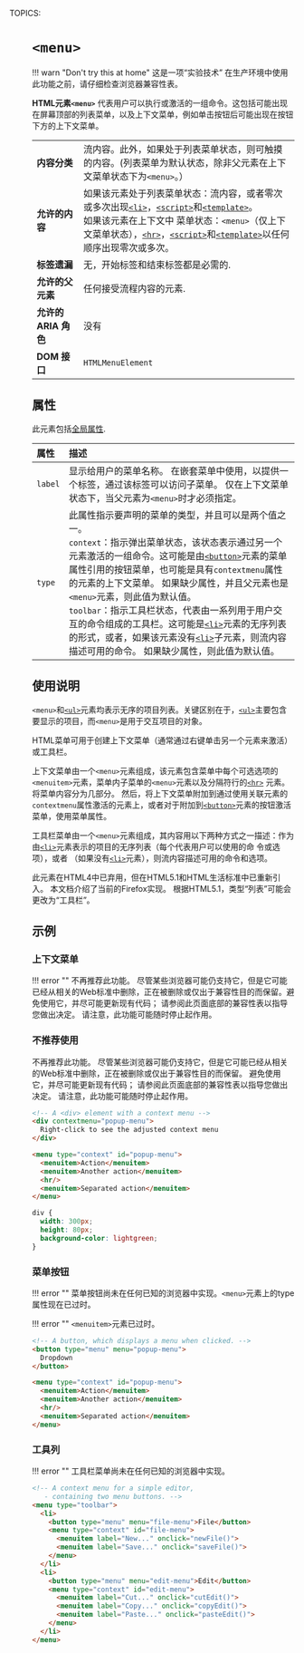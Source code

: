 TOPICS: <menu>

# `<menu>`

!!! warn "Don't try this at home"
    这是一项“实验技术”
    在生产环境中使用此功能之前，请仔细检查浏览器兼容性表。

**HTML元素`<menu>`** 代表用户可以执行或激活的一组命令。这包括可能出现在屏幕顶部的列表菜单，以及上下文菜单，例如单击按钮后可能出现在按钮下方的上下文菜单。

|  |  |
| :-- | :-- |
| **内容分类** | 流内容。此外，如果处于列表菜单状态，则可触摸的内容。(列表菜单为默认状态，除非父元素在上下文菜单状态下为`<menu>`。） |
| **允许的内容** | 如果该元素处于列表菜单状态：流内容，或者零次或多次出现[`<li>`](/zh-hans/webfrontend/<li>)，[`<script>`](/zh-hans/webfrontend/<script>)和[`<template>`](/zh-hans/webfrontend/<template>)。<br>如果该元素在上下文中 菜单状态：`<menu>`（仅上下文菜单状态），[`<hr>`](/zh-hans/webfrontend/<hr>)，[`<script>`](/zh-hans/webfrontend/<script>)和[`<template>`](/zh-hans/webfrontend/<template>)以任何顺序出现零次或多次。 |
| **标签遗漏**| 无，开始标签和结束标签都是必需的. |
| **允许的父元素** | 任何接受流程内容的元素. |
| **允许的 ARIA 角色** | 没有 |
| **DOM 接口** | `HTMLMenuElement` |

## 属性

此元素包括[全局属性](https://wiki.developer.mozilla.org/en-US/docs/HTML/Global_attributes).

| 属性 | 描述 |
| :-- | :-- |
| `label` | 显示给用户的菜单名称。 在嵌套菜单中使用，以提供一个标签，通过该标签可以访问子菜单。 仅在上下文菜单状态下，当父元素为`<menu>`时才必须指定。|
| `type` | 此属性指示要声明的菜单的类型，并且可以是两个值之一。<br> `context`：指示弹出菜单状态，该状态表示通过另一个元素激活的一组命令。这可能是由[`<button>`](/zh-hans/webfrontend/<button>)元素的菜单属性引用的按钮菜单，也可能是具有`contextmenu`属性的元素的上下文菜单。 如果缺少属性，并且父元素也是`<menu>`元素，则此值为默认值。<br>`toolbar`：指示工具栏状态，代表由一系列用于用户交互的命令组成的工具栏。这可能是[`<li>`](/zh-hans/webfrontend/<li>)元素的无序列表的形式，或者，如果该元素没有[`<li>`](/zh-hans/webfrontend/<li>)子元素，则流内容描述可用的命令。 如果缺少属性，则此值为默认值。|

## 使用说明

`<menu>`和[`<ul>`](/zh-hans/webfrontend/<ul>)元素均表示无序的项目列表。关键区别在于，[`<ul>`](/zh-hans/webfrontend/<ul>)主要包含要显示的项目，而`<menu>`是用于交互项目的对象。

HTML菜单可用于创建上下文菜单（通常通过右键单击另一个元素来激活）或工具栏。

上下文菜单由一个`<menu>`元素组成，该元素包含菜单中每个可选选项的`<menuitem>`元素，菜单内子菜单的`<menu>`元素以及分隔符行的[`<hr>`](/zh-hans/webfrontend/<hr>)
元素。 将菜单内容分为几部分。 然后，将上下文菜单附加到通过使用关联元素的`contextmenu`属性激活的元素上，或者对于附加到[`<button>`](/zh-hans/webfrontend/<button>)元素的按钮激活菜单，使用菜单属性。

工具栏菜单由一个`<menu>`元素组成，其内容用以下两种方式之一描述：作为由[`<li>`](/zh-hans/webfrontend/<li>)元素表示的项目的无序列表（每个代表用户可以使用的命
令或选项），或者 （如果没有[`<li>`](/zh-hans/webfrontend/<li>)元素），则流内容描述可用的命令和选项。

此元素在HTML4中已弃用，但在HTML5.1和HTML生活标准中已重新引入。 本文档介绍了当前的Firefox实现。 根据HTML5.1，类型“列表”可能会更改为“工具栏”。

## 示例

### 上下文菜单

!!! error ""
    不再推荐此功能。 尽管某些浏览器可能仍支持它，但是它可能已经从相关的Web标准中删除，正在被删除或仅出于兼容性目的而保留。避免使用它，并尽可能更新现有代码；
    请参阅此页面底部的兼容性表以指导您做出决定。 请注意，此功能可能随时停止起作用。

### 不推荐使用

不再推荐此功能。 尽管某些浏览器可能仍支持它，但是它可能已经从相关的Web标准中删除，正在被删除或仅出于兼容性目的而保留。 避免使用它，并尽可能更新现有代码； 请参阅此页面底部的兼容性表以指导您做出决定。
请注意，此功能可能随时停止起作用。

```html
<!-- A <div> element with a context menu -->
<div contextmenu="popup-menu">
  Right-click to see the adjusted context menu
</div>

<menu type="context" id="popup-menu">
  <menuitem>Action</menuitem>
  <menuitem>Another action</menuitem>
  <hr/>
  <menuitem>Separated action</menuitem>
</menu>
```

```css
div {
  width: 300px;
  height: 80px;
  background-color: lightgreen;
}
```

### 菜单按钮

!!! error ""
    菜单按钮尚未在任何已知的浏览器中实现。`<menu>`元素上的type属性现在已过时。

!!! error ""
    `<menuitem>`元素已过时。

```html
<!-- A button, which displays a menu when clicked. -->
<button type="menu" menu="popup-menu">
  Dropdown
</button>

<menu type="context" id="popup-menu">
  <menuitem>Action</menuitem>
  <menuitem>Another action</menuitem>
  <hr/>
  <menuitem>Separated action</menuitem>
</menu>
```

### 工具列

!!! error ""
    工具栏菜单尚未在任何已知的浏览器中实现。

```html
<!-- A context menu for a simple editor,
   - containing two menu buttons. -->
<menu type="toolbar">
  <li>
    <button type="menu" menu="file-menu">File</button>
    <menu type="context" id="file-menu">
      <menuitem label="New..." onclick="newFile()">
      <menuitem label="Save..." onclick="saveFile()">
    </menu>
  </li>
  <li>
    <button type="menu" menu="edit-menu">Edit</button>
    <menu type="context" id="edit-menu">
      <menuitem label="Cut..." onclick="cutEdit()">
      <menuitem label="Copy..." onclick="copyEdit()">
      <menuitem label="Paste..." onclick="pasteEdit()">
    </menu>
  </li>
</menu>
```
